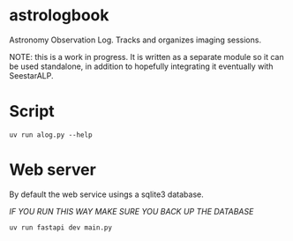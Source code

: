 # astrologbook

Astronomy Observation Log.  Tracks and organizes imaging sessions.

NOTE: this is a work in progress. It is written as a
separate module so it can be used standalone, in addition
to hopefully integrating it eventually with SeestarALP.

# Script

```shell
uv run alog.py --help
```

# Web server

By default the web service usings a sqlite3 database.

*IF YOU RUN THIS WAY MAKE SURE YOU BACK UP THE DATABASE*

```shell
uv run fastapi dev main.py
```